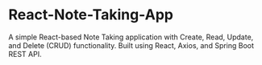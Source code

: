 # React-Note-Taking-App
A simple React-based Note Taking application with Create, Read, Update, and Delete (CRUD) functionality. Built using React, Axios, and Spring Boot REST API.
